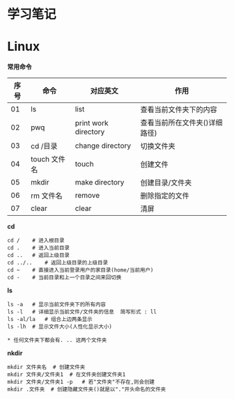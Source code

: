 # 学习笔记

# Linux

**常用命令**

| 序号 | 命令           | 对应英文             | 作用                          |
| ---- | -------------- | -------------------- | ----------------------------- |
| 01   | ls             | list                 | 查看当前文件夹下的内容        |
| 02   | pwq            | print work directory | 查看当前所在文件夹()详细路径) |
| 03   | cd  /目录      | change directory     | 切换文件夹                    |
| 04   | touch   文件名 | touch                | 创建文件                      |
| 05   | mkdir          | make directory       | 创建目录/文件夹               |
| 06   | rm   文件名    | remove               | 删除指定的文件                |
| 07   | clear          | clear                | 清屏                          |

**cd**

```
cd /	# 进入根目录
cd .	# 进入当前目录
cd ..	# 返回上级目录
cd ../..	# 返回上级目录的上级目录
cd ~	# 直接进入当前登录用户的家目录(home/当前用户)
cd -	# 当前目录和上一个目录之间来回切换
```

**ls**

```
ls -a	# 显示当前文件夹下的所有内容
ls -l	# 详细显示当前文件/文件夹的信息  简写形式 : ll
ls -al/la	# 组合上边两条显示
ls -lh	# 显示文件大小(人性化显示大小)

* 任何文件夹下都会有. .. 这两个文件夹
```

**nkdir**

```
mkdir 文件夹名	# 创建文件夹
mkdir 文件夹/文件夹1	# 在文件夹创建文件夹1
mkdir 文件夹/文件夹1 -p	# 若"文件夹"不存在,则会创建
mkdir .文件夹	# 创建隐藏文件夹()就是以"."开头命名的文件夹
```


